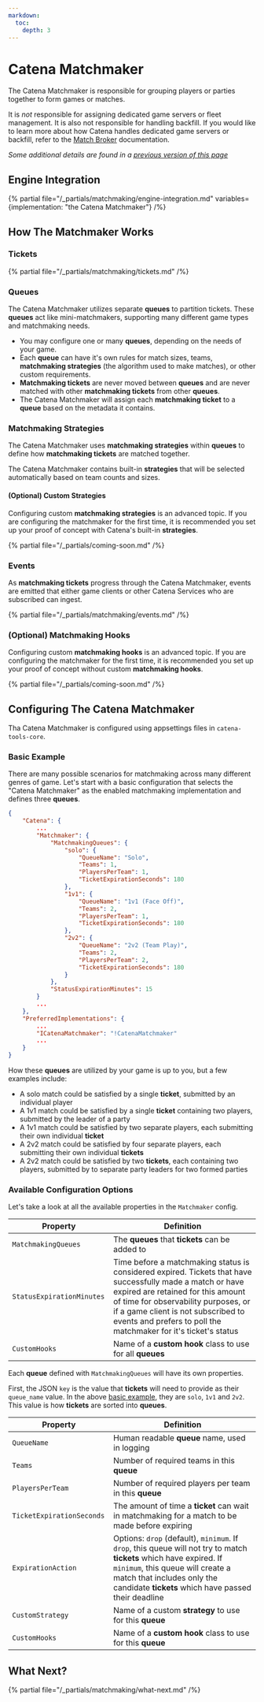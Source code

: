 ```yaml
---
markdown:
  toc:
    depth: 3
---
```


# Catena Matchmaker
The Catena Matchmaker is responsible for grouping players or parties together to form games or matches.

It is _not_ responsible for assigning dedicated game servers or fleet management. It is also not responsible for handling backfill. If you would like to learn more about how Catena handles dedicated game servers or backfill, refer to the [Match Broker](../game-servers/index.md) documentation.

_Some additional details are found in a [previous version of this page](catena-matchmaker-more.md)_

## Engine Integration

{% partial file="/_partials/matchmaking/engine-integration.md" variables={implementation: "the Catena Matchmaker"} /%}

## How The Matchmaker Works

### Tickets
{% partial file="/_partials/matchmaking/tickets.md" /%}

### Queues
The Catena Matchmaker utilizes separate **queues** to partition tickets. These **queues** act like mini-matchmakers, supporting many different game types and matchmaking needs.

* You may configure one or many **queues**, depending on the needs of your game.
* Each **queue** can have it's own rules for match sizes, teams, **matchmaking strategies** (the algorithm used to make matches), or other custom requirements.
* **Matchmaking tickets** are never moved between **queues** and are never matched with other **matchmaking tickets** from other **queues**.
* The Catena Matchmaker will assign each **matchmaking ticket** to a **queue** based on the metadata it contains.

### Matchmaking Strategies
The Catena Matchmaker uses **matchmaking strategies** within **queues** to define how **matchmaking tickets** are matched together.

The Catena Matchmaker contains built-in **strategies** that will be selected automatically based on team counts and sizes.

#### (Optional) Custom Strategies
Configuring custom **matchmaking strategies** is an advanced topic. If you are configuring the matchmaker for the first time, it is recommended you set up your proof of concept with Catena's built-in **strategies**.

{% partial file="/_partials/coming-soon.md" /%}

<!-- TODO: Include documentation on how to configure custom strategies -->

### Events
As **matchmaking tickets** progress through the Catena Matchmaker, events are emitted that either game clients or other Catena Services who are subscribed can ingest.

{% partial file="/_partials/matchmaking/events.md" /%}

### (Optional) Matchmaking Hooks
Configuring custom **matchmaking hooks** is an advanced topic. If you are configuring the matchmaker for the first time, it is recommended you set up your proof of concept without custom **matchmaking hooks**.

{% partial file="/_partials/coming-soon.md" /%}

<!-- TODO: How to configure hooks -->

## Configuring The Catena Matchmaker
Tha Catena Matchmaker is configured using appsettings files in `catena-tools-core`.

### Basic Example

There are many possible scenarios for matchmaking across many different genres of game. Let's start with a basic configuration that selects the "Catena Matchmaker" as the enabled matchmaking implementation and defines three **queues**.

```json
{
    "Catena": {
        ...
        "Matchmaker": {
            "MatchmakingQueues": {
                "solo": {
                    "QueueName": "Solo",
                    "Teams": 1,
                    "PlayersPerTeam": 1,
                    "TicketExpirationSeconds": 180
                },
                "1v1": {
                    "QueueName": "1v1 (Face Off)",
                    "Teams": 2,
                    "PlayersPerTeam": 1,
                    "TicketExpirationSeconds": 180
                },
                "2v2": {
                    "QueueName": "2v2 (Team Play)",
                    "Teams": 2,
                    "PlayersPerTeam": 2,
                    "TicketExpirationSeconds": 180
                }
            },
            "StatusExpirationMinutes": 15
        }
        ...
    },
    "PreferredImplementations": {
        ...
        "ICatenaMatchmaker": "!CatenaMatchmaker"
        ...
    }
}
```

How these **queues** are utilized by your game is up to you, but a few examples include:

* A solo match could be satisfied by a single **ticket**, submitted by an individual player
* A 1v1 match could be satisfied by a single **ticket** containing two players, submitted by the leader of a party
* A 1v1 match could be satisfied by two separate players, each submitting their own individual **ticket**
* A 2v2 match could be satisfied by four separate players, each submitting their own individual **tickets**
* A 2v2 match could be satisfied by two **tickets**, each containing two players, submitted by to separate party leaders for two formed parties

### Available Configuration Options

Let's take a look at all the available properties in the `Matchmaker` config.

| <div style="width:190px">Property</div> | Definition |
|-|-|
| `MatchmakingQueues` | The **queues** that **tickets** can be added to |
| `StatusExpirationMinutes` | Time before a matchmaking status is considered expired. Tickets that have successfully made a match or have expired are retained for this amount of time for observability purposes, or if a game client is not subscribed to events and prefers to poll the matchmaker for it's ticket's status |
| `CustomHooks` | Name of a **custom hook** class to use for all **queues** |

Each **queue** defined with `MatchmakingQueues` will have its own properties.

First, the JSON `key` is the value that **tickets** will need to provide as their `queue_name` value. In the above [basic example](#basic-example), they are `solo`, `1v1` and `2v2`. This value is how **tickets** are sorted into **queues**.

| <div style="width:190px">Property</div>| Definition |
|-|-|
| `QueueName` | Human readable **queue** name, used in logging |
| `Teams` | Number of required teams in this **queue** |
| `PlayersPerTeam` | Number of required players per team in this **queue** |
| `TicketExpirationSeconds` | The amount of time a **ticket** can wait in matchmaking for a match to be made before expiring |
| `ExpirationAction` | Options: `drop` (default), `minimum`. If `drop`, this queue will not try to match **tickets** which have expired. If `minimum`, this queue will create a match that includes only the candidate **tickets** which have passed their deadline |
| `CustomStrategy` | Name of a custom **strategy** to use for this **queue** |
| `CustomHooks` | Name of a **custom hook** class to use for this **queue** |

## What Next?
{% partial file="/_partials/matchmaking/what-next.md" /%}